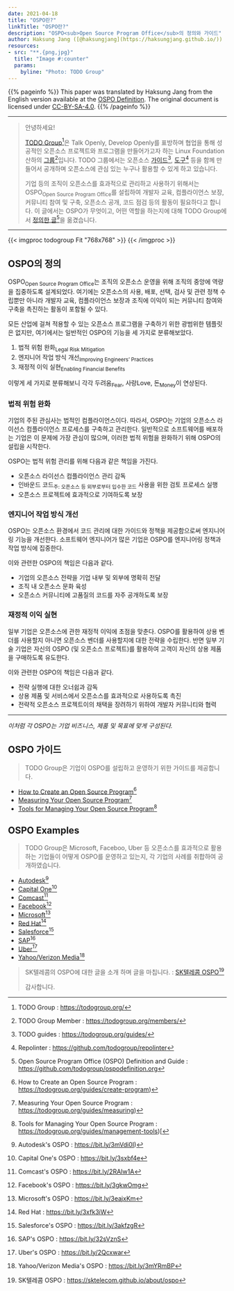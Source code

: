 ```yaml
---
date: 2021-04-18
title: "OSPO란?"
linkTitle: "OSPO란?"
description: "OSPO<sub>Open Source Program Office</sub>의 정의와 가이드"
author: Haksung Jang ([@haksungjang](https://haksungjang.github.io/))
resources:
- src: "**.{png,jpg}"
  title: "Image #:counter"
  params:
    byline: "Photo: TODO Group"
---
```


{{% pageinfo %}}
This paper was translated by Haksung Jang from the English version available at the [OSPO Definition](https://github.com/todogroup/ospodefinition.org).  The original document is licensed under [CC-BY-SA-4.0](https://github.com/todogroup/ospodefinition.org/blob/master/LICENSE). 
{{% /pageinfo %}}

---

> 안녕하세요!  
> 
> [TODO Group](https://todogroup.org/)[^todogroup]은 Talk Openly, Develop Openly를 표방하며 협업을 통해 성공적인 오픈소스 프로젝트와 프로그램을 만들어가고자 하는 Linux Foundation 산하의 [그룹](https://todogroup.org/members/)[^todogroupmember]입니다. TODO 그룹에서는 오픈소스 [가이드](https://todogroup.org/guides/)[^guide], [도구](https://github.com/todogroup/repolinter)[^repolinter] 등을 함께 만들어서 공개하며 오픈소스에 관심 있는 누구나 활용할 수 있게 하고 있습니다. 
> 
> 기업 등의 조직이 오픈소스를 효과적으로 관리하고 사용하기 위해서는 OSPO<sub>Open Source Program Office</sub>를 설립하여 개발자 교육, 컴플라이언스 보장, 커뮤니티 참여 및 구축, 오픈소스 공개, 코드 점검 등의 활동이 필요하다고 합니다. 이 글에서는 OSPO가 무엇이고, 어떤 역할을 하는지에 대해 TODO Group에서 [정의한 글](https://todogroup.org/blog/ospo-definition/)[^definition]을 옮겼습니다. 

[^todogroup]: TODO Group : https://todogroup.org/
[^todogroupmember]: TODO Group Member : https://todogroup.org/members/
[^repolinter]: Repolinter : https://github.com/todogroup/repolinter
[^guide]: TODO guides : https://todogroup.org/guides/
[^definition]: Open Source Program Office (OSPO) Definition and Guide : https://github.com/todogroup/ospodefinition.org

---

{{< imgproc todogroup Fit "768x768" >}}
{{< /imgproc >}}


## OSPO의 정의

OSPO<sub>Open Source Program Office</sub>는 조직의 오픈소스 운영을 위해 조직의 중앙에 역량을 집중하도록 설계되었다. 여기에는 오픈소스의 사용, 배포, 선택, 검사 및 관련 정책 수립뿐만 아니라 개발자 교육, 컴플라이언스 보장과 조직에 이익이 되는 커뮤니티 참여와 구축을 촉진하는 활동이 포함될 수 있다. 

모든 산업에 걸쳐 적용할 수 있는 오픈소스 프로그램을 구축하기 위한 광범위한 템플릿은 없지만, 여기에서는 일반적인 OSPO의 기능을 세 가지로 분류해보았다. 
1. 법적 위험 완화<sub>Legal Risk Mitigation</sub>
2. 엔지니어 작업 방식 개선<sub>Improving Engineers’ Practices</sub>
3. 재정적 이익 실현<sub>Enabling Financial Benefits</sub>

이렇게 세 가지로 분류해보니 각각 두려움<sub>Fear</sub>, 사랑<suv>Love</sub>, 돈<sub>Money</sub>이 연상된다.

### 법적 위험 완화

기업의 주된 관심사는 법적인 컴플라이언스이다. 따라서, OSPO는 기업의 오픈소스 라이선스 컴플라이언스 프로세스를 구축하고 관리한다. 일반적으로 소프트웨어를 배포하는 기업은 이 문제에 가장 관심이 많으며, 이러한 법적 위험을 완화하기 위해 OSPO의 설립을 시작한다. 

OSPO는 법적 위험 관리를 위해 다음과 같은 책임을 가진다. 
* 오픈소스 라이선스 컴플라이언스 관리 감독
* 인바운드 코드<sub>주: 오픈소스 등 외부로부터 입수한 코드</sub> 사용을 위한 검토 프로세스 실행
* 오픈소스 프로젝트에 효과적으로 기여하도록 보장

### 엔지니어 작업 방식 개선

OSPO는 오픈소스 환경에서 코드 관리에 대한 가이드와 정책을 제공함으로써 엔지니어링 기능을 개선한다. 소프트웨어 엔지니어가 많은 기업은 OSPO를 엔지니어링 정책과 작업 방식에 집중한다. 

이와 관련한 OSPO의 책임은 다음과 같다. 

* 기업의 오픈소스 전략을 기업 내부 및 외부에 명확히 전달
* 조직 내 오픈소스 문화 육성
* 오픈소스 커뮤니티에 고품질의 코드를 자주 공개하도록 보장

### 재정적 이익 실현

일부 기업은 오픈소스에 관한 재정적 이익에 초점을 맞춘다. OSPO를 활용하여 상용 벤더를 사용할지 아니면 오픈소스 벤더를 사용할지에 대한 전략을 수립한다. 반면 일부 기술 기업은 자신의 OSPO (및 오픈소스 프로젝트)를 활용하여 고객이 자신의 상용 제품을 구매하도록 유도한다. 

이와 관련한 OSPO의 책임은 다음과 같다. 

* 전략 실행에 대한 오너쉽과 감독
* 상용 제품 및 서비스에서 오픈소스를 효과적으로 사용하도록 촉진
* 전략적 오픈소스 프로젝트이의 채택을 장려하기 위하여 개발자 커뮤니티와 협력

---

<i>이처럼 각 OSPO는 기업 비즈니스, 제품 및 목표에 맞게 구성된다. </i>


## OSPO 가이드

> TODO Group은 기업이 OSPO를 설립하고 운영하기 위한 가이드를 제공합니다. 

* [How to Create an Open Source Program](https://todogroup.org/guides/create-program)[^howtocreate]
* [Measuring Your Open Source Program](https://todogroup.org/guides/measuring)[^measuring]
* [Tools for Managing Your Open Source Program](https://todogroup.org/guides/management-tools)[^tools]

[^howtocreate]: How to Create an Open Source Program : https://todogroup.org/guides/create-program)
[^measuring]: Measuring Your Open Source Program : https://todogroup.org/guides/measuring)
[^tools]: Tools for Managing Your Open Source Program : https://todogroup.org/guides/management-tools)[


## OSPO Examples

> TODO Group은 Microsoft, Faceboo, Uber 등 오픈소스를 효과적으로 활용하는 기업들이 어떻게 OSPO를 운영하고 있는지, 각 기업의 사례를 취합하여 공개하였습니다. 

* [Autodesk](https://github.com/todogroup/todogroup.github.io/blob/master/content/en/guides/casestudies/autodesk.md)[^autodesk]
* [Capital One](https://github.com/todogroup/todogroup.github.io/blob/master/content/en/guides/casestudies/capitalone.md)[^capitalone]
* [Comcast](https://github.com/todogroup/todogroup.github.io/blob/master/content/en/guides/casestudies/comcast.md)[^comcast]
* [Facebook](https://github.com/todogroup/todogroup.github.io/blob/master/content/en/guides/casestudies/facebook.md)[^facebook]
* [Microsoft](https://github.com/todogroup/todogroup.github.io/blob/master/content/en/guides/casestudies/microsoft.md)[^microsoft]
* [Red Hat](https://github.com/todogroup/todogroup.github.io/blob/master/content/en/guides/casestudies/redhat.md)[^redhat]
* [Salesforce](https://github.com/todogroup/todogroup.github.io/blob/master/content/en/guides/casestudies/salesforce.md)[^salesforce]
* [SAP](https://github.com/todogroup/todogroup.github.io/blob/master/content/en/guides/casestudies/sap.md)[^sap]
* [Uber](https://github.com/todogroup/todogroup.github.io/blob/master/content/en/guides/casestudies/uber.md)[^uber]
* [Yahoo/Verizon Media](https://github.com/todogroup/todogroup.github.io/blob/master/content/en/guides/casestudies/oath.md)[^yahoo]

[^autodesk]: Autodesk's OSPO : https://bit.ly/3mVdi0I)
[^capitalone]: Capital One's OSPO : https://bit.ly/3sxbf4e
[^comcast]: Comcast's OSPO : https://bit.ly/2RAIw1A
[^facebook]: Facebook's OSPO : https://bit.ly/3gkwOmg
[^microsoft]: Microsoft's OSPO : https://bit.ly/3eajxKm
[^redhat]: Red Hat : https://bit.ly/3xfk3iW
[^salesforce]: Salesforce's OSPO : https://bit.ly/3akfzgR
[^sap]: SAP's OSPO : https://bit.ly/32sVznS
[^uber]: Uber's OSPO : https://bit.ly/2Qcxwar
[^yahoo]: Yahoo/Verizon Media's OSPO : https://bit.ly/3mYRmBP

> SK텔레콤의 OSPO에 대한 글을 소개 하며 글을 마칩니다. : [SK텔레콤 OSPO](https://sktelecom.github.io/about/ospo/)[^sktospo]
> 
> 감사합니다. 

[^sktospo]: SK텔레콤 OSPO : https://sktelecom.github.io/about/ospo

